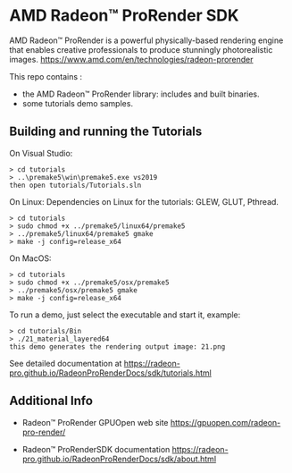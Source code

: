 

# AMD Radeon:tm: ProRender SDK

AMD Radeon:tm: ProRender is a powerful physically-based rendering engine that enables creative professionals to produce stunningly photorealistic images.
https://www.amd.com/en/technologies/radeon-prorender

This repo contains :
- the AMD Radeon:tm: ProRender library: includes and built binaries.
- some tutorials demo samples.

## Building and running the Tutorials

On Visual Studio:
```
> cd tutorials
> ..\premake5\win\premake5.exe vs2019
then open tutorials/Tutorials.sln
```

On Linux:
Dependencies on Linux for the tutorials: GLEW, GLUT, Pthread.
```
> cd tutorials
> sudo chmod +x ../premake5/linux64/premake5
> ../premake5/linux64/premake5 gmake
> make -j config=release_x64
```

On MacOS:
```
> cd tutorials
> sudo chmod +x ../premake5/osx/premake5
> ../premake5/osx/premake5 gmake
> make -j config=release_x64
```

To run a demo, just select the executable and start it, example:
```
> cd tutorials/Bin
> ./21_material_layered64
this demo generates the rendering output image: 21.png
```

See detailed documentation at 
https://radeon-pro.github.io/RadeonProRenderDocs/sdk/tutorials.html

## Additional Info

- Radeon:tm: ProRender GPUOpen web site
https://gpuopen.com/radeon-pro-render/

- Radeon:tm: ProRenderSDK documentation
https://radeon-pro.github.io/RadeonProRenderDocs/sdk/about.html



